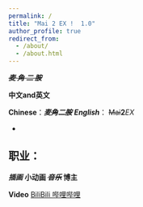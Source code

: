 ```yaml
---
permalink: /
title: "Mai 2 EX !  1.0"
author_profile: true
redirect_from: 
  - /about/
  - /about.html
---
```




  
***~~麦  角  二  胺~~***


**中文and英文**

**Chinese**：***麦~~角~~二~~胺~~***
***English***： ~~Mai~~**2***EX*

*

## 职业：
***插画***
          **小动画
                       ~~*音乐*~~
                                       博主**


**Video**
[BiliBili 哔哩哔哩](https://b23.tv/ViDjeMi)
